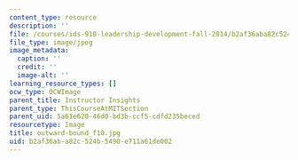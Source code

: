 ```yaml
---
content_type: resource
description: ''
file: /courses/ids-910-leadership-development-fall-2014/b2af36aba82c524b5490e711a61de002_outward-bound_f10.jpg
file_type: image/jpeg
image_metadata:
  caption: ''
  credit: ''
  image-alt: ''
learning_resource_types: []
ocw_type: OCWImage
parent_title: Instructor Insights
parent_type: ThisCourseAtMITSection
parent_uid: 5a61e620-46d0-bd3b-ccf5-cdfd235beced
resourcetype: Image
title: outward-bound_f10.jpg
uid: b2af36ab-a82c-524b-5490-e711a61de002
---
```

